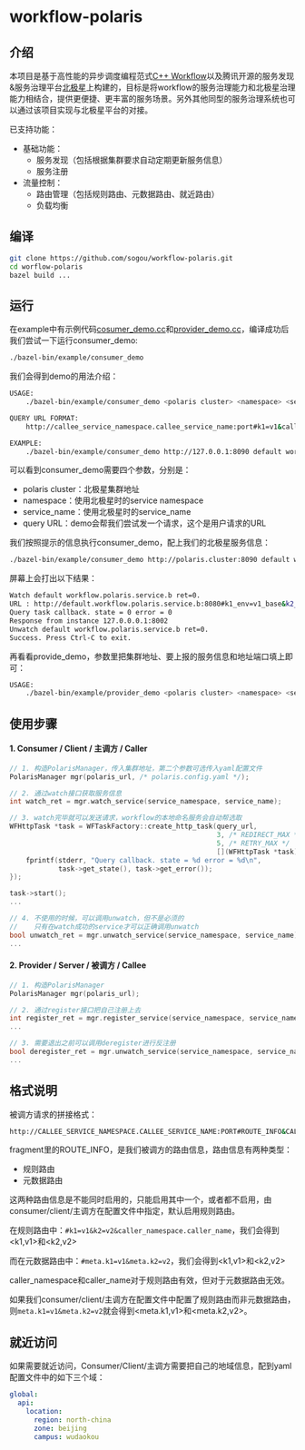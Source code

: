 # workflow-polaris
## 介绍

本项目是基于高性能的异步调度编程范式[C++ Workflow](https://github.com/sogou/workflow)以及腾讯开源的服务发现&服务治理平台[北极星](https://polarismesh.cn/#/)上构建的，目标是将workflow的服务治理能力和北极星治理能力相结合，提供更便捷、更丰富的服务场景。另外其他同型的服务治理系统也可以通过该项目实现与北极星平台的对接。

已支持功能：

* 基础功能：
  * 服务发现（包括根据集群要求自动定期更新服务信息）
  * 服务注册
* 流量控制：
  * 路由管理（包括规则路由、元数据路由、就近路由）
  * 负载均衡

## 编译

```sh
git clone https://github.com/sogou/workflow-polaris.git
cd worflow-polaris
bazel build ...
```
## 运行

在example中有示例代码[cosumer_demo.cc](/example/consumer_demo.cc)和[provider_demo.cc](/example/provider_demo.cc)，编译成功后我们尝试一下运行consumer_demo:
```sh
./bazel-bin/example/consumer_demo
```
我们会得到demo的用法介绍：
```sh
USAGE:
    ./bazel-bin/example/consumer_demo <polaris cluster> <namespace> <service_name> <query URL>

QUERY URL FORMAT:
    http://callee_service_namespace.callee_service_name:port#k1=v1&caller_service_namespace.caller_service_name

EXAMPLE:
    ./bazel-bin/example/consumer_demo http://127.0.0.1:8090 default workflow.polaris.service.b "http://default.workflow.polaris.service.b:8080#k1_env=v1_base&k2_number=v2_prime&a_namespace.a"
```

可以看到consumer_demo需要四个参数，分别是：
- polaris cluster：北极星集群地址
- namespace：使用北极星时的service namespace
- service_name：使用北极星时的service_name
- query URL：demo会帮我们尝试发一个请求，这个是用户请求的URL

我们按照提示的信息执行consumer_demo，配上我们的北极星服务信息：
```sh
./bazel-bin/example/consumer_demo http://polaris.cluster:8090 default workflow.polaris.service.b "http://default.workflow.polaris.service.b:8080#k1_env=v1_base&k2_number=v2_prime&a_namespace.a"
```
屏幕上会打出以下结果：

```sh
Watch default workflow.polaris.service.b ret=0.
URL : http://default.workflow.polaris.service.b:8080#k1_env=v1_base&k2_number=v2_prime&a_namespace.a
Query task callback. state = 0 error = 0
Response from instance 127.0.0.0.1:8002
Unwatch default workflow.polaris.service.b ret=0.
Success. Press Ctrl-C to exit.
```

再看看provide_demo，参数里把集群地址、要上报的服务信息和地址端口填上即可：
```sh
USAGE:
    ./bazel-bin/example/provider_demo <polaris cluster> <namespace> <service_name> <localhost> <port>
```

## 使用步骤

#### 1. Consumer / Client / 主调方 / Caller

```cpp
// 1. 构造PolarisManager，传入集群地址，第二个参数可选传入yaml配置文件
PolarisManager mgr(polaris_url, /* polaris.config.yaml */);

// 2. 通过watch接口获取服务信息
int watch_ret = mgr.watch_service(service_namespace, service_name);

// 3. watch完毕就可以发送请求，workflow的本地命名服务会自动帮选取
WFHttpTask *task = WFTaskFactory::create_http_task(query_url,
                                                   3, /* REDIRECT_MAX */
                                                   5, /* RETRY_MAX */
                                                   [](WFHttpTask *task) {
    fprintf(stderr, "Query callback. state = %d error = %d\n",
            task->get_state(), task->get_error());
});

task->start();
...

// 4. 不使用的时候，可以调用unwatch，但不是必须的
//    只有在watch成功的service才可以正确调用unwatch
bool unwatch_ret = mgr.unwatch_service(service_namespace, service_name);
...

```

#### 2. Provider / Server / 被调方 / Callee
```cpp
// 1. 构造PolarisManager
PolarisManager mgr(polaris_url);

// 2. 通过register接口把自己注册上去
int register_ret = mgr.register_service(service_namespace, service_name, instance);
...		

// 3. 需要退出之前可以调用deregister进行反注册
bool deregister_ret = mgr.unwatch_service(service_namespace, service_name);
...

```

## 格式说明

被调方请求的拼接格式：

```sh
http://CALLEE_SERVICE_NAMESPACE.CALLEE_SERVICE_NAME:PORT#ROUTE_INFO&CALLER_SERVICE_NAMESPACE.CALLER_SERVICE_NAME
```

fragment里的ROUTE_INFO，是我们被调方的路由信息，路由信息有两种类型：
- 规则路由
- 元数据路由

这两种路由信息是不能同时启用的，只能启用其中一个，或者都不启用，由consumer/client/主调方在配置文件中指定，默认启用规则路由。

在规则路由中：`#k1=v1&k2=v2&caller_namespace.caller_name`，我们会得到<k1,v1>和<k2,v2>

而在元数据路由中：`#meta.k1=v1&meta.k2=v2`，我们会得到<k1,v1>和<k2,v2>

caller_namespace和caller_name对于规则路由有效，但对于元数据路由无效。

如果我们consumer/client/主调方在配置文件中配置了规则路由而非元数据路由，则`meta.k1=v1&meta.k2=v2`就会得到<meta.k1,v1>和<meta.k2,v2>。

## 就近访问

如果需要就近访问，Consumer/Client/主调方需要把自己的地域信息，配到yaml配置文件中的如下三个域：

```yaml
global:
  api:
    location:
      region: north-china
      zone: beijing
      campus: wudaokou
```
